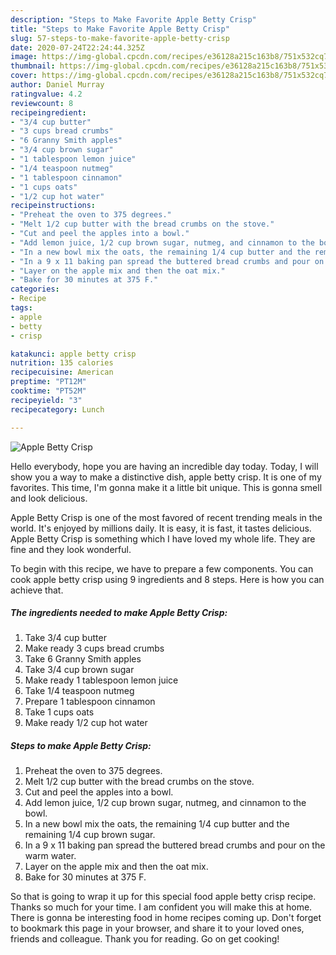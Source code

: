 ```yaml
---
description: "Steps to Make Favorite Apple Betty Crisp"
title: "Steps to Make Favorite Apple Betty Crisp"
slug: 57-steps-to-make-favorite-apple-betty-crisp
date: 2020-07-24T22:24:44.325Z
image: https://img-global.cpcdn.com/recipes/e36128a215c163b8/751x532cq70/apple-betty-crisp-recipe-main-photo.jpg
thumbnail: https://img-global.cpcdn.com/recipes/e36128a215c163b8/751x532cq70/apple-betty-crisp-recipe-main-photo.jpg
cover: https://img-global.cpcdn.com/recipes/e36128a215c163b8/751x532cq70/apple-betty-crisp-recipe-main-photo.jpg
author: Daniel Murray
ratingvalue: 4.2
reviewcount: 8
recipeingredient:
- "3/4 cup butter"
- "3 cups bread crumbs"
- "6 Granny Smith apples"
- "3/4 cup brown sugar"
- "1 tablespoon lemon juice"
- "1/4 teaspoon nutmeg"
- "1 tablespoon cinnamon"
- "1 cups oats"
- "1/2 cup hot water"
recipeinstructions:
- "Preheat the oven to 375 degrees."
- "Melt 1/2 cup butter with the bread crumbs on the stove."
- "Cut and peel the apples into a bowl."
- "Add lemon juice, 1/2 cup brown sugar, nutmeg, and cinnamon to the bowl."
- "In a new bowl mix the oats, the remaining 1/4 cup butter and the remaining 1/4 cup brown sugar."
- "In a 9 x 11 baking pan spread the buttered bread crumbs and pour on the warm water."
- "Layer on the apple mix and then the oat mix."
- "Bake for 30 minutes at 375 F."
categories:
- Recipe
tags:
- apple
- betty
- crisp

katakunci: apple betty crisp 
nutrition: 135 calories
recipecuisine: American
preptime: "PT12M"
cooktime: "PT52M"
recipeyield: "3"
recipecategory: Lunch

---
```



![Apple Betty Crisp](https://img-global.cpcdn.com/recipes/e36128a215c163b8/751x532cq70/apple-betty-crisp-recipe-main-photo.jpg)

Hello everybody, hope you are having an incredible day today. Today, I will show you a way to make a distinctive dish, apple betty crisp. It is one of my favorites. This time, I'm gonna make it a little bit unique. This is gonna smell and look delicious.



Apple Betty Crisp is one of the most favored of recent trending meals in the world. It's enjoyed by millions daily. It is easy, it is fast, it tastes delicious. Apple Betty Crisp is something which I have loved my whole life. They are fine and they look wonderful.


To begin with this recipe, we have to prepare a few components. You can cook apple betty crisp using 9 ingredients and 8 steps. Here is how you can achieve that.

##### The ingredients needed to make Apple Betty Crisp:

1. Take 3/4 cup butter
1. Make ready 3 cups bread crumbs
1. Take 6 Granny Smith apples
1. Take 3/4 cup brown sugar
1. Make ready 1 tablespoon lemon juice
1. Take 1/4 teaspoon nutmeg
1. Prepare 1 tablespoon cinnamon
1. Take 1 cups oats
1. Make ready 1/2 cup hot water




##### Steps to make Apple Betty Crisp:

1. Preheat the oven to 375 degrees.
1. Melt 1/2 cup butter with the bread crumbs on the stove.
1. Cut and peel the apples into a bowl.
1. Add lemon juice, 1/2 cup brown sugar, nutmeg, and cinnamon to the bowl.
1. In a new bowl mix the oats, the remaining 1/4 cup butter and the remaining 1/4 cup brown sugar.
1. In a 9 x 11 baking pan spread the buttered bread crumbs and pour on the warm water.
1. Layer on the apple mix and then the oat mix.
1. Bake for 30 minutes at 375 F.




So that is going to wrap it up for this special food apple betty crisp recipe. Thanks so much for your time. I am confident you will make this at home. There is gonna be interesting food in home recipes coming up. Don't forget to bookmark this page in your browser, and share it to your loved ones, friends and colleague. Thank you for reading. Go on get cooking!
